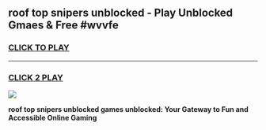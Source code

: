 
## roof top snipers unblocked - Play Unblocked Gmaes & Free #wvvfe
<h3>
<a href="https://news.freeplayer.one?title=roof_top_snipers_unblocked&ref=24F">CLICK TO PLAY</a></h3>
<hr>

<h3>
<a href="https://news.freeplayer.one?title=roof_top_snipers_unblocked&ref=24F">CLICK 2 PLAY</a>
  
</h3>

<a href="https://news.freeplayer.one?title=roof_top_snipers_unblocked&ref=24F/"><img src="https://clearcache.store/games.png"></a>


**roof top snipers unblocked games unblocked: Your Gateway to Fun and Accessible Online Gaming**
